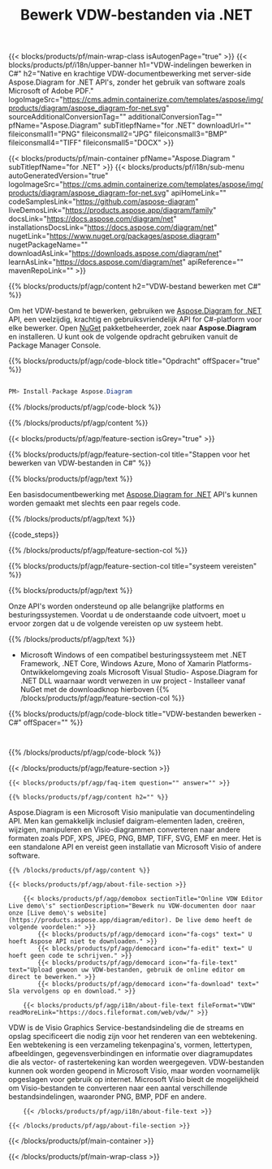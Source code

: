 ﻿---
title: Bewerk VDW-bestanden via .NET 
url: /nl/net/editor/vdw/ 
description: C# broncode om het VDW-document te bewerken op .NET Framework, .NET Core, Windows Azure, Mono of Xamarin Platforms.
---
{{< blocks/products/pf/main-wrap-class isAutogenPage="true" >}}
{{< blocks/products/pf/i18n/upper-banner h1="VDW-indelingen bewerken in C#" h2="Native en krachtige VDW-documentbewerking met server-side Aspose.Diagram for .NET API\'s, zonder het gebruik van software zoals Microsoft of Adobe PDF." logoImageSrc="https://cms.admin.containerize.com/templates/aspose/img/products/diagram/aspose_diagram-for-net.svg" sourceAdditionalConversionTag="" additionalConversionTag="" pfName="Aspose.Diagram" subTitlepfName="for .NET" downloadUrl="" fileiconsmall1="PNG" fileiconsmall2="JPG" fileiconsmall3="BMP" fileiconsmall4="TIFF" fileiconsmall5="DOCX" >}}

{{< blocks/products/pf/main-container pfName="Aspose.Diagram " subTitlepfName="for .NET" >}}
{{< blocks/products/pf/i18n/sub-menu autoGeneratedVersion="true" logoImageSrc="https://cms.admin.containerize.com/templates/aspose/img/products/diagram/aspose_diagram-for-net.svg" apiHomeLink="" codeSamplesLink="https://github.com/aspose-diagram" liveDemosLink="https://products.aspose.app/diagram/family" docsLink="https://docs.aspose.com/diagram/net" installationsDocsLink="https://docs.aspose.com/diagram/net" nugetLink="https://www.nuget.org/packages/aspose.diagram" nugetPackageName="" downloadAsLink="https://downloads.aspose.com/diagram/net" learnAsLink="https://docs.aspose.com/diagram/net" apiReference="" mavenRepoLink="" >}}

{{% blocks/products/pf/agp/content h2="VDW-bestand bewerken met C#" %}}

Om het VDW-bestand te bewerken, gebruiken we <a href="https://products.aspose.com/diagram/net">Aspose.Diagram for .NET</a> API, een veelzijdig, krachtig en gebruiksvriendelijk API for C#-platform voor elke bewerker. Open <a href="https://www.nuget.org/packages/aspose.diagram">NuGet</a> pakketbeheerder, zoek naar <b>Aspose.Diagram</b> en installeren. U kunt ook de volgende opdracht gebruiken vanuit de Package Manager Console.

{{% blocks/products/pf/agp/code-block title="Opdracht" offSpacer="true" %}}

```cs

PM> Install-Package Aspose.Diagram


```

{{% /blocks/products/pf/agp/code-block %}}

{{% /blocks/products/pf/agp/content %}}

{{< blocks/products/pf/agp/feature-section isGrey="true" >}}

{{% blocks/products/pf/agp/feature-section-col title="Stappen voor het bewerken van VDW-bestanden in C#" %}}

{{% blocks/products/pf/agp/text %}}

 Een basisdocumentbewerking met
 [Aspose.Diagram for .NET](https://products.aspose.com/diagram/net) 
 API's kunnen worden gemaakt met slechts een paar regels code.

{{% /blocks/products/pf/agp/text %}}

{{code_steps}}

{{% /blocks/products/pf/agp/feature-section-col %}}

{{% blocks/products/pf/agp/feature-section-col title="systeem vereisten" %}}

{{% blocks/products/pf/agp/text %}}

 Onze API's worden ondersteund op alle belangrijke platforms en besturingssystemen. Voordat u de onderstaande code uitvoert, moet u ervoor zorgen dat u de volgende vereisten op uw systeem hebt.

{{% /blocks/products/pf/agp/text %}}

- Microsoft Windows of een compatibel besturingssysteem met .NET Framework, .NET Core, Windows Azure, Mono of Xamarin Platforms- Ontwikkelomgeving zoals Microsoft Visual Studio- Aspose.Diagram for .NET DLL waarnaar wordt verwezen in uw project - Installeer vanaf NuGet met de downloadknop hierboven
{{% /blocks/products/pf/agp/feature-section-col %}}

{{% blocks/products/pf/agp/code-block title="VDW-bestanden bewerken - C#" offSpacer="" %}}

```cs



```

{{% /blocks/products/pf/agp/code-block %}}

{{< /blocks/products/pf/agp/feature-section >}}

    {{< blocks/products/pf/agp/faq-item question="" answer="" >}}
 

<!-- aboutfile Starts -->

    {{% blocks/products/pf/agp/content h2="" %}}

Aspose.Diagram is een Microsoft Visio manipulatie van documentindeling API. Men kan gemakkelijk inclusief daigram-elementen laden, creëren, wijzigen, manipuleren en Visio-diagrammen converteren naar andere formaten zoals PDF, XPS, JPEG, PNG, BMP, TIFF, SVG, EMF en meer. Het is een standalone API en vereist geen installatie van Microsoft Visio of andere software.    



    {{% /blocks/products/pf/agp/content %}}

    {{< blocks/products/pf/agp/about-file-section >}}

        {{< blocks/products/pf/agp/demobox sectionTitle="Online VDW Editor Live demo\'s" sectionDescription="Bewerk nu VDW-documenten door naar onze [Live demo\'s website](https://products.aspose.app/diagram/editor). De live demo heeft de volgende voordelen:" >}}
            {{< blocks/products/pf/agp/democard icon="fa-cogs" text=" U hoeft Aspose API niet te downloaden." >}}
            {{< blocks/products/pf/agp/democard icon="fa-edit" text=" U hoeft geen code te schrijven." >}}
            {{< blocks/products/pf/agp/democard icon="fa-file-text" text="Upload gewoon uw VDW-bestanden, gebruik de online editor om direct te bewerken." >}}
            {{< blocks/products/pf/agp/democard icon="fa-download" text=" Sla vervolgens op en download." >}}

        {{< blocks/products/pf/agp/i18n/about-file-text fileFormat="VDW" readMoreLink="https://docs.fileformat.com/web/vdw/" >}}
VDW is de Visio Graphics Service-bestandsindeling die de streams en opslag specificeert die nodig zijn voor het renderen van een webtekening. Een webtekening is een verzameling tekenpagina's, vormen, lettertypen, afbeeldingen, gegevensverbindingen en informatie over diagramupdates die als vector- of rastertekening kan worden weergegeven. VDW-bestanden kunnen ook worden geopend in Microsoft Visio, maar worden voornamelijk opgeslagen voor gebruik op internet. Microsoft Visio biedt de mogelijkheid om Visio-bestanden te converteren naar een aantal verschillende bestandsindelingen, waaronder PNG, BMP, PDF en andere. 

        {{< /blocks/products/pf/agp/i18n/about-file-text >}}

    {{< /blocks/products/pf/agp/about-file-section >}}

<!-- aboutfile Ends -->



{{< /blocks/products/pf/main-container >}}
    
{{< /blocks/products/pf/main-wrap-class >}}